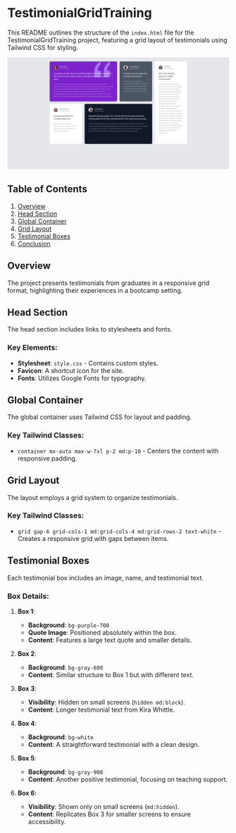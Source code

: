 # TestimonialGridTraining

This README outlines the structure of the `index.html` file for the TestimonialGridTraining project, featuring a grid layout of testimonials using Tailwind CSS for styling.

![screenshot](screenshot.png)

## Table of Contents
1. [Overview](#overview)
2. [Head Section](#head-section)
3. [Global Container](#global-container)
4. [Grid Layout](#grid-layout)
5. [Testimonial Boxes](#testimonial-boxes)
6. [Conclusion](#conclusion)

## Overview

The project presents testimonials from graduates in a responsive grid format, highlighting their experiences in a bootcamp setting.

## Head Section

The head section includes links to stylesheets and fonts.

### Key Elements:
- **Stylesheet**: `style.css` - Contains custom styles.
- **Favicon**: A shortcut icon for the site.
- **Fonts**: Utilizes Google Fonts for typography.

## Global Container

The global container uses Tailwind CSS for layout and padding.

### Key Tailwind Classes:
- `container mx-auto max-w-7xl p-2 md:p-10` - Centers the content with responsive padding.

## Grid Layout

The layout employs a grid system to organize testimonials.

### Key Tailwind Classes:
- `grid gap-6 grid-cols-1 md:grid-cols-4 md:grid-rows-2 text-white` - Creates a responsive grid with gaps between items.

## Testimonial Boxes

Each testimonial box includes an image, name, and testimonial text. 

### Box Details:
1. **Box 1**:
   - **Background**: `bg-purple-700`
   - **Quote Image**: Positioned absolutely within the box.
   - **Content**: Features a large text quote and smaller details.

2. **Box 2**:
   - **Background**: `bg-gray-600`
   - **Content**: Similar structure to Box 1 but with different text.

3. **Box 3**:
   - **Visibility**: Hidden on small screens (`hidden md:block`).
   - **Content**: Longer testimonial text from Kira Whittle.

4. **Box 4**:
   - **Background**: `bg-white`
   - **Content**: A straightforward testimonial with a clean design.

5. **Box 5**:
   - **Background**: `bg-gray-900`
   - **Content**: Another positive testimonial, focusing on teaching support.

6. **Box 6**:
   - **Visibility**: Shown only on small screens (`md:hidden`).
   - **Content**: Replicates Box 3 for smaller screens to ensure accessibility.

  

